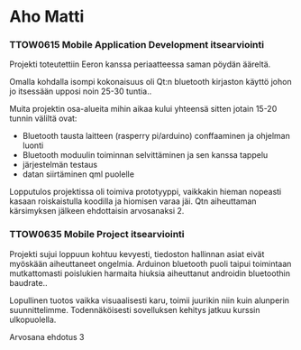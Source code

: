 # Aho Matti

### TTOW0615 Mobile Application Development itsearviointi

Projekti toteutettiin Eeron kanssa periaatteessa saman pöydän ääreltä.

Omalla kohdalla isompi kokonaisuus oli Qt:n bluetooth kirjaston käyttö johon jo itsessään upposi noin 25-30 tuntia.. 

Muita projektin osa-alueita mihin aikaa kului yhteensä sitten jotain 15-20 tunnin väliltä ovat:

* Bluetooth tausta laitteen (rasperry pi/arduino) conffaaminen ja ohjelman luonti
* Bluetooth moduulin toiminnan selvittäminen ja sen kanssa tappelu
* järjestelmän testaus
* datan siirtäminen qml puolelle

Lopputulos projektissa oli toimiva prototyyppi, vaikkakin hieman nopeasti kasaan roiskaistulla koodilla ja hiomisen varaa jäi.
Qtn aiheuttaman kärsimyksen jälkeen ehdottaisin arvosanaksi 2.


### TTOW0635 Mobile Project itsearviointi

Projekti sujui loppuun kohtuu kevyesti, tiedoston hallinnan asiat eivät myöskään aiheuttaneet ongelmia.
Arduinon bluetooth puoli taipui toimintaan mutkattomasti poislukien harmaita hiuksia aiheuttanut androidin bluetoothin baudrate..

Lopullinen tuotos vaikka visuaalisesti karu, toimii juurikin niin kuin alunperin suunnittelimme.
Todennäköisesti sovelluksen kehitys jatkuu kurssin ulkopuolella.

Arvosana ehdotus 3